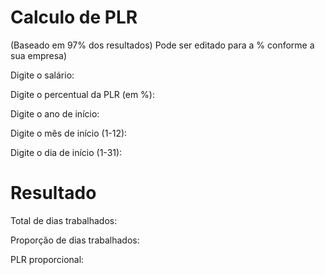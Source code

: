 # Calculo de PLR 
(Baseado em 97% dos resultados) Pode ser editado para a % conforme a sua empresa)


Digite o salário:

Digite o percentual da PLR (em %):

Digite o ano de início:

Digite o mês de início (1-12):

Digite o dia de início (1-31):


# Resultado

Total de dias trabalhados:

Proporção de dias trabalhados:

PLR proporcional:


